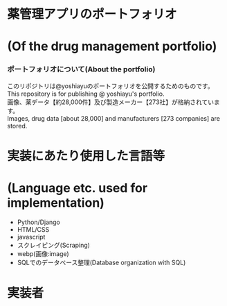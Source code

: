 # 薬管理アプリのポートフォリオ  
# (Of the drug management portfolio)

### ポートフォリオについて(About the portfolio)

このリポジトリは@yoshiayuのポートフォリオを公開するためのものです。  
This repository is for publishing @ yoshiayu's portfolio.  
画像、薬データ【約28,000件】及び製造メーカー【273社】が格納されています。  
Images, drug data [about 28,000] and manufacturers [273 companies] are stored.

# 実装にあたり使用した言語等  
# (Language etc. used for implementation)
* Python/Django
* HTML/CSS
* javascript
* スクレイピング(Scraping)
* webp(画像:image)
* SQLでのデータベース整理(Database organization with SQL)

# 実装者
